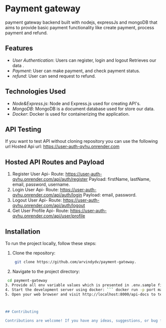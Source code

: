 # Payment gateway

payment gateway backend built with nodejs, expressJs and mongoDB that aims to provide basic payment functionality like create payment, process payment and refund.

## Features

- _User Authentication_: Users can register, login and logout Retrieves our data .
- _Payment_: User can make payment, and check payment status.
- _refund_: User can send request to refund.

## Technologies Used

- _Node&Express.js_: Node and Express.js used for creating API's.
- _MongoDB_: MongoDB is a document database used for store our data.
- _Docker_: Docker is used for containerizing the application.

## API Testing

If you want to test API without cloning repository you can use the following url
Hosted Api url: https://user-auth-qvhu.onrender.com

## Hosted API Routes and Payload

1. Register User Api-
   Route: https://user-auth-qvhu.onrender.com/api/auth/register
   Payload: firstName, lastName, email, password, username.
2. Login User Api-
   Route: https://user-auth-qvhu.onrender.com/api/auth/login
   Payload: email, password.
3. Logout User Api-
   Route: https://user-auth-qvhu.onrender.com/api/auth/logout
4. Get User Profile Api-
   Route: https://user-auth-qvhu.onrender.com/api/user/profile

## Installation

To run the project locally, follow these steps:

1. Clone the repository:
   ```sh
    git clone https://github.com/arvindydv/payment-gateway.

2. Navigate to the project directory: 
 ```sh
  cd payment-gateway
3. Provide all env variable values which is presented in .env.sample file.
4. Start the development server using docker: ``` docker run -p port mapping -e env variables image_name
5. Open your web browser and visit http://localhost:8000/api-docs to test the API's with swagger.



## Contributing

Contributions are welcome! If you have any ideas, suggestions, or bug fixes, feel free to open an issue or submit a pull request.

